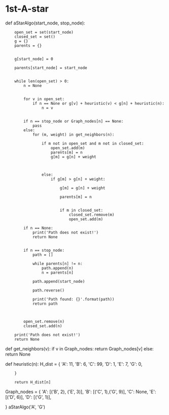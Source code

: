 # 1st-A-star
def aStarAlgo(start_node, stop_node):
         
        open_set = set(start_node) 
        closed_set = set()
        g = {} 
        parents = {}
 
       
        g[start_node] = 0
      
        parents[start_node] = start_node
         
         
        while len(open_set) > 0:
            n = None
 
           
            for v in open_set:
                if n == None or g[v] + heuristic(v) < g[n] + heuristic(n):
                    n = v
             
                     
            if n == stop_node or Graph_nodes[n] == None:
                pass
            else:
                for (m, weight) in get_neighbors(n):
                   
                    if m not in open_set and m not in closed_set:
                        open_set.add(m)
                        parents[m] = n
                        g[m] = g[n] + weight
                         
     
                 
                    else:
                        if g[m] > g[n] + weight:
                            
                            g[m] = g[n] + weight
                           
                            parents[m] = n
                             
                           
                            if m in closed_set:
                                closed_set.remove(m)
                                open_set.add(m)
 
            if n == None:
                print('Path does not exist!')
                return None
 
           
            if n == stop_node:
                path = []
 
                while parents[n] != n:
                    path.append(n)
                    n = parents[n]
 
                path.append(start_node)
 
                path.reverse()
 
                print('Path found: {}'.format(path))
                return path
 
 
           
            open_set.remove(n)
            closed_set.add(n)
 
        print('Path does not exist!')
        return None

def get_neighbors(v):
    if v in Graph_nodes:
        return Graph_nodes[v]
    else:
        return None

def heuristic(n):
        H_dist = {
            'A': 11,
            'B': 6,
            'C': 99,
            'D': 1,
            'E': 7,
            'G': 0,
                        
        }
 
        return H_dist[n]
 

Graph_nodes = {
    'A': [('B', 2), ('E', 3)],
    'B': [('C', 1),('G', 9)],
    'C': None,
    'E': [('D', 6)],
    'D': [('G', 1)],
     
}
aStarAlgo('A', 'G')

